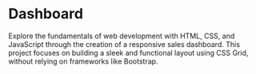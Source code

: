 # Dashboard
Explore the fundamentals of web development with HTML, CSS, and JavaScript through the creation of a responsive sales dashboard. This project focuses on building a sleek and functional layout using CSS Grid, without relying on frameworks like Bootstrap.
